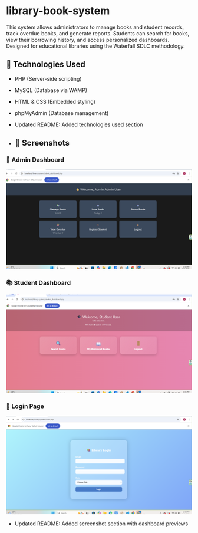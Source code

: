 # library-book-system

This system allows administrators to manage books and student records, track overdue books, and generate reports. Students can search for books, view their borrowing history, and access personalized dashboards. Designed for educational libraries using the Waterfall SDLC methodology.

## 🚀 Technologies Used

- PHP (Server-side scripting)  
- MySQL (Database via WAMP)  
- HTML & CSS (Embedded styling)  
- phpMyAdmin (Database management)
- Updated README: Added technologies used section

- ## 📸 Screenshots

### 🔐 Admin Dashboard  
![Admin Dashboard](admin_dashboard.png)

### 📚 Student Dashboard  
![Student Dashboard](student_dashboard.png)

### 🔑 Login Page  
![Login Page](login_page.png)

- Updated README: Added screenshot section with dashboard previews
